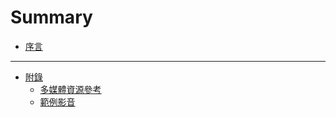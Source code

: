 Summary
=======


* [序言](README.md)


---


* [附錄](appendix/README.md)
  * [多媒體資源參考](appendix/used_reference.md)
  * [範例影音](appendix/sampleVideo.md)

